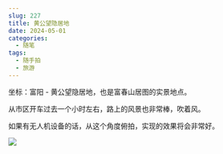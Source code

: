 ```yaml
---
slug: 227
title: 黄公望隐居地
date: 2024-05-01
categories: 
  - 随笔
tags: 
  - 随手拍
  - 旅游
---
```


坐标：富阳 - 黄公望隐居地，也是富春山居图的实景地点。

从市区开车过去一个小时左右，路上的风景也非常棒，吹着风。

如果有无人机设备的话，从这个角度俯拍，实现的效果将会非常好。

![](https://imgurl.zishu.me/2024/04/1714569463737.jpg)
